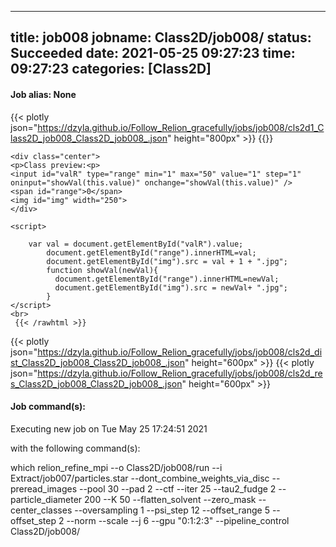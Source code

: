 
---
title: job008
jobname: Class2D/job008/
status: Succeeded
date: 2021-05-25 09:27:23
time: 09:27:23
categories: [Class2D]
---

#### Job alias: None

{{< plotly json="https://dzyla.github.io/Follow_Relion_gracefully/jobs/job008/cls2d1_Class2D_job008_Class2D_job008_.json" height="800px" >}}
{{<rawhtml >}} 

    <div class="center">
    <p>Class preview:<p>
    <input id="valR" type="range" min="1" max="50" value="1" step="1" oninput="showVal(this.value)" onchange="showVal(this.value)" />
    <span id="range">0</span>
    <img id="img" width="250">
    </div>

    <script>

        var val = document.getElementById("valR").value;
            document.getElementById("range").innerHTML=val;
            document.getElementById("img").src = val + 1 + ".jpg";
            function showVal(newVal){
              document.getElementById("range").innerHTML=newVal;
              document.getElementById("img").src = newVal+ ".jpg";
            }
    </script>
    <br>
     {{< /rawhtml >}}
{{< plotly json="https://dzyla.github.io/Follow_Relion_gracefully/jobs/job008/cls2d_dist_Class2D_job008_Class2D_job008_.json" height="600px" >}}
{{< plotly json="https://dzyla.github.io/Follow_Relion_gracefully/jobs/job008/cls2d_res_Class2D_job008_Class2D_job008_.json" height="600px" >}}

#### Job command(s):


 
 Executing new job on Tue May 25 17:24:51 2021
 
 with the following command(s): 

which relion_refine_mpi --o Class2D/job008/run --i Extract/job007/particles.star --dont_combine_weights_via_disc --preread_images  --pool 30 --pad 2  --ctf  --iter 25 --tau2_fudge 2 --particle_diameter 200 --K 50 --flatten_solvent  --zero_mask  --center_classes  --oversampling 1 --psi_step 12 --offset_range 5 --offset_step 2 --norm --scale  --j 6 --gpu "0:1:2:3"  --pipeline_control Class2D/job008/
 
 


